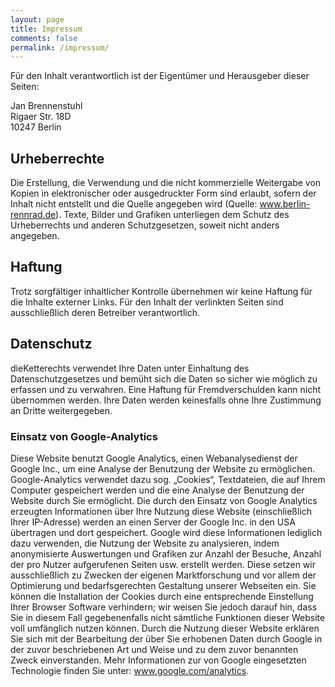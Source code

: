 ```yaml
---
layout: page
title: Impressum
comments: false
permalink: /impressum/
---
```


Für den Inhalt verantwortlich ist der Eigentümer und Herausgeber dieser Seiten:

Jan Brennenstuhl<br />
Rigaer Str. 18D<br />
10247 Berlin

## Urheberrechte
Die Erstellung, die Verwendung und die nicht kommerzielle Weitergabe von Kopien in elektronischer oder ausgedruckter Form sind erlaubt, sofern der Inhalt nicht entstellt und die Quelle angegeben wird (Quelle: www.berlin-rennrad.de).
Texte, Bilder und Grafiken unterliegen dem Schutz des Urheberrechts und anderen Schutzgesetzen, soweit nicht anders angegeben.

## Haftung
Trotz sorgfältiger inhaltlicher Kontrolle übernehmen wir keine Haftung für die Inhalte externer Links. Für den Inhalt der verlinkten Seiten sind ausschließlich deren Betreiber verantwortlich.

## Datenschutz
dieKetterechts verwendet Ihre Daten unter Einhaltung des Datenschutzgesetzes und bemüht sich die Daten so sicher wie möglich zu erfassen und zu verwahren. Eine Haftung für Fremdverschulden kann nicht übernommen werden. Ihre Daten werden keinesfalls ohne Ihre Zustimmung an Dritte weitergegeben.

### Einsatz von Google-Analytics
Diese Website benutzt Google Analytics, einen Webanalysedienst der Google Inc., um eine Analyse der Benutzung der Website zu ermöglichen. Google-Analytics verwendet dazu sog. „Cookies“, Textdateien, die auf Ihrem Computer gespeichert werden und die eine Analyse der Benutzung der Website durch Sie ermöglicht. Die durch den Einsatz von Google Analytics erzeugten Informationen über Ihre Nutzung diese Website (einschließlich Ihrer IP-Adresse) werden an einen Server der Google Inc. in den USA übertragen und dort gespeichert. Google wird diese Informationen lediglich dazu verwenden, die Nutzung der Website zu analysieren, indem anonymisierte Auswertungen und Grafiken zur Anzahl der Besuche, Anzahl der pro Nutzer aufgerufenen Seiten usw. erstellt werden. Diese setzen wir ausschließlich zu Zwecken der eigenen Marktforschung und vor allem der Optimierung und bedarfsgerechten Gestaltung unserer Webseiten ein. Sie können die Installation der Cookies durch eine entsprechende Einstellung Ihrer Browser Software verhindern; wir weisen Sie jedoch darauf hin, dass Sie in diesem Fall gegebenenfalls nicht sämtliche Funktionen dieser Website voll umfänglich nutzen können. Durch die Nutzung dieser Website erklären Sie sich mit der Bearbeitung der über Sie erhobenen Daten durch Google in der zuvor beschriebenen Art und Weise und zu dem zuvor benannten Zweck einverstanden. Mehr Informationen zur von Google eingesetzten Technologie finden Sie unter: www.google.com/analytics.